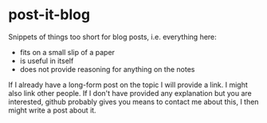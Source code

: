 # post-it-blog

Snippets of things too short for blog posts, i.e. everything here:

- fits on a small slip of a paper
- is useful in itself
- does not provide reasoning for anything on the notes

If I already have a long-form post on the topic I will provide a link.
I might also link other people. If I don't have provided any explanation but
you are interested, github probably gives you means to contact me about this,
I then might write a post about it.
